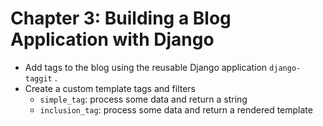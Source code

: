 # Chapter 3: Building a Blog Application with Django

- Add tags to the blog using the reusable Django application `django-taggit` .
- Create a custom template tags and filters
  - `simple_tag`: process some data and return a string
  - `inclusion_tag`: process some data and return a rendered template
